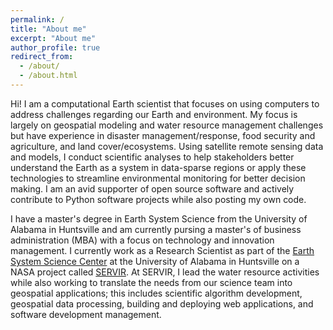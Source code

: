 ```yaml
---
permalink: /
title: "About me"
excerpt: "About me"
author_profile: true
redirect_from:
  - /about/
  - /about.html
---
```


Hi! I am a computational Earth scientist that focuses on using computers to address challenges regarding our Earth and environment. My focus is largely on geospatial modeling and water resource management challenges but have experience in disaster management/response, food security and agriculture, and land cover/ecosystems. Using satellite remote sensing data and models, I conduct scientific analyses to help stakeholders better understand the Earth as a system in data-sparse regions or apply these technologies to streamline environmental monitoring for better decision making. I am an avid supporter of open source software and actively contribute to Python software projects while also posting my own code.

I have a master's degree in Earth System Science from the University of Alabama in Huntsville and am currently pursing a master's of business administration (MBA) with a focus on technology and innovation management. I currently work as a Research Scientist as part of the [Earth System Science Center](https://www.uah.edu/essc) at the University of Alabama in Huntsville on a NASA project called [SERVIR](https://servirglobal.net). At SERVIR, I lead the water resource activities while also working to translate the needs from our science team into geospatial applications; this includes scientific algorithm development, geospatial data processing, building and deploying web applications, and software development management.

